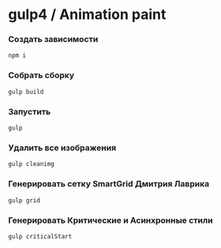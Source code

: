 # gulp4 / Animation paint

### Создать зависимости
`npm i`

### Собрать сборку   
`gulp build`


### Запустить  
`gulp`


### Удалить все изображения   
`gulp cleanimg`


### Генерировать сетку SmartGrid Дмитрия Лаврика   
`gulp grid`


### Генерировать Критические и Асинхронные стили
`gulp criticalStart`